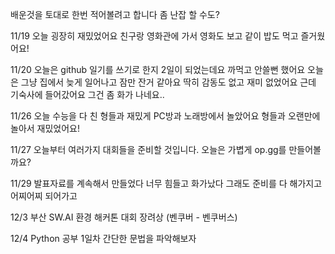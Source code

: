 배운것을 토대로 한번 적어볼려고 합니다
좀 난잡 할 수도?

11/19
오늘 굉장히 재밌었어요
친구랑 영화관에 가서 영화도 보고 같이 밥도 먹고 즐거웠어요!

11/20
오늘은 github 일기를 쓰기로 한지 2일이 되었는데요 까먹고 안쓸뻔 했어요
오늘은 그냥 집에서 늦게 일어나고 잠만 잔거 같아요 딱히 감동도 없고 재미 없었어요
근데 기숙사에 들어갔어요 그건 좀 화가 나네요..

11/26
오늘 수능을 다 친 형들과 재밌게 PC방과 노래방에서 놀았어요
형들과 오랜만에 놀아서 재밌었어요!

11/27
오늘부터 여러가지 대회들을 준비할 것입니다.
오늘은 가볍게 op.gg를 만들어볼까요?

11/29
발표자료를 계속해서 만들었다 너무 힘들고 화가났다
그래도 준비를 다 해가지고 어찌어찌 되어가고 

12/3
부산 SW.AI 환경 해커톤 대회 장려상 (벤쿠버 - 벤쿠버스)

12/4
Python 공부 1일차 간단한 문법을 파악해보자
